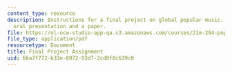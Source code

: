 ```yaml
---
content_type: resource
description: Instructions for a final project on global popular music. Includes an
  oral presentation and a paper.
file: https://ol-ocw-studio-app-qa.s3.amazonaws.com/courses/21m-294-popular-musics-of-the-world-spring-2005/66a7f772b33e807293d72cd8f8c639c0_finalproj.pdf
file_type: application/pdf
resourcetype: Document
title: Final Project Assignment
uid: 66a7f772-b33e-8072-93d7-2cd8f8c639c0
---
```

